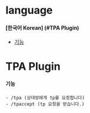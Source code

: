 # language

#### [한국어 Korean] (#TPA Plugin)
- [기능](#기능)

# TPA Plugin

#### 기능

```
- /tpa (상대방에게 tp를 요청합니다)
- /tpaccept (tp 요청을 받습니다.)
```
